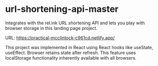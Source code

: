 # url-shortening-api-master
Integrates with the rel.ink URL shortening API and lets you play with browser storage in this landing page project.

URL: https://practical-mcclintock-c961cd.netlify.app/

This project was implemented in React using React hooks like useState, useEffect. Browser retains state after refresh. This feature uses localStorage functionality inherently available with all browsers.




